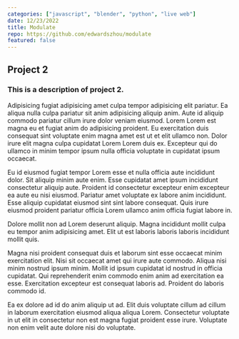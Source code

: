 ```yaml
---
categories: ["javascript", "blender", "python", "live web"]
date: 12/23/2022
title: Modulate
repo: https://github.com/edwardszhou/modulate
featured: false
---
```


## Project 2

### This is a description of project 2.

Adipisicing fugiat adipisicing amet culpa tempor adipisicing elit pariatur. Ea aliqua nulla culpa pariatur sit anim adipisicing aliquip anim. Aute id aliquip commodo pariatur cillum irure dolor veniam eiusmod. Lorem Lorem est magna eu et fugiat anim do adipisicing proident. Eu exercitation duis consequat sint voluptate enim magna amet est ut et elit ullamco non. Dolor irure elit magna culpa cupidatat Lorem Lorem duis ex. Excepteur qui do ullamco in minim tempor ipsum nulla officia voluptate in cupidatat ipsum occaecat.

Eu id eiusmod fugiat tempor Lorem esse et nulla officia aute incididunt dolor. Sit aliquip minim aute enim. Esse cupidatat amet ipsum incididunt consectetur aliquip aute. Proident id consectetur excepteur enim excepteur ea aute eu nisi eiusmod. Pariatur amet voluptate ex labore anim incididunt. Esse aliquip cupidatat eiusmod sint sint labore consequat. Quis irure eiusmod proident pariatur officia Lorem ullamco anim officia fugiat labore in.

Dolore mollit non ad Lorem deserunt aliquip. Magna incididunt mollit culpa eu tempor anim adipisicing amet. Elit ut est laboris laboris laboris incididunt mollit quis.

Magna nisi proident consequat duis et laborum sint esse occaecat minim exercitation elit. Nisi sit occaecat amet qui irure aute commodo. Aliqua nisi minim nostrud ipsum minim. Mollit id ipsum cupidatat id nostrud in officia cupidatat. Qui reprehenderit enim commodo enim anim ad exercitation ea esse. Exercitation excepteur est consequat laboris ad. Proident do laboris commodo id.

Ea ex dolore ad id do anim aliquip ut ad. Elit duis voluptate cillum ad cillum in laborum exercitation eiusmod aliqua aliqua Lorem. Consectetur voluptate in ut elit in consectetur non est magna fugiat proident esse irure. Voluptate non enim velit aute dolore nisi do voluptate.
